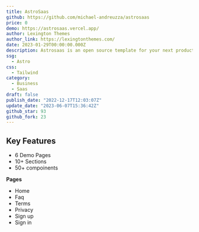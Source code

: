 ```yaml
---
title: AstroSaas
github: https://github.com/michael-andreuzza/astrosaas
price: 0
demo: https://astrosaas.vercel.app/
author: Lexington Themes
author_link: https://lexingtonthemes.com/
date: 2023-01-29T00:00:00.000Z
description: Astrosaas is an open source template for your next product.
ssg:
  - Astro
css:
  - Tailwind
category:
  - Business
  - Saas
draft: false
publish_date: "2022-12-17T12:03:07Z"
update_date: "2023-06-07T15:36:42Z"
github_star: 93
github_fork: 23
---
```


## Key Features

- 6 Demo Pages
- 10+ Sections
- 50+ compoinents

**Pages**

- Home
- Faq
- Terms
- Privacy
- Sign up
- Sign in
